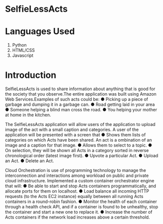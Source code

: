 # SelfieLessActs

# Languages Used
1. Python
2. HTML/CSS
3. Javascript

# Introduction
SelfieLessActs is used to share information about anything that is good for the society that you observe.The entire application was built using Amazon Web Services.Examples of such acts could be:
● Picking up a piece of garbage and dumping it in a garbage can.
● Road getting laid in your area ● Someone helping a blind man cross the road. 
● You helping your mother at home in the kitchen.


The SelfieLessActs application will allow users of the application to upload image of the act with a small caption and categories. A user of the application will be presented with a screen that 
● Shows them lists of categories on which Acts have been shared. An act is a ombination of an image and a caption for that image. 
● Allows them to select to a topic. 
● On selection, they will be shown all Acts in a category sorted in reverse chronological order (latest image first). 
● Upvote a particular Act. 
● Upload an Act. 
● Delete an Act.


Cloud Orchestration is use of programming technology to manage the interconnection and interactions among workload on public and private cloud infrastructure. Implemented a custom container orchestrator engine that will:
● Be able to start and stop Acts containers programmatically, and allocate ports for them on localhost.
● Load balance all incoming HTTP requests (to the Acts EC2 instance) equally between all running Acts containers in a round-robin fashion.
● Monitor the health of each container through a health check API, and if a container is found to be unhealthy, stop the container and start a new one to replace it.
● Increase the number of Acts containers if the network load increases above a certain threshold.
